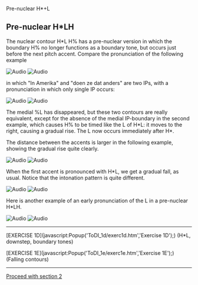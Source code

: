 Pre-nuclear H\*+L <!-- var popWin // because of the closepopWin() //function it has to be declare global function Popup(URL,NAME) { // alert(URL + NAME); //This opens the window Settings = "toolbar=0, location=0,menubar=0,scrollbars=1," + "left=50,top=20,resizable=1,width=750,height=550" popWin = window.open(URL,"",Settings); popWin.focus(); } function closepopWin() { //This function will close the popup window popWin.close() } function FrameUpdate(URL1, URL2) { parent.audio.location.href = URL1; parent.display.location.href = URL2; } // -->

Pre-nuclear H\*LH
-----------------

The nuclear contour H\*L H% has a pre-nuclear version in which the boundary H% no longer functions as a boundary tone, but occurs just before the next pitch accent. Compare the pronunciation of the following example

![Audio](audio.gif) ![Audio](./audio/gif/c18_1.gif)

in which "In Amerika" and "doen ze dat anders" are two IPs, with a pronunciation in which only single IP occurs:

![Audio](audio.gif) ![Audio](./audio/gif/c18_2.gif)

The medial %L has disappeared, but these two contours are really equivalent, except for the absence of the medial IP-boundary in the second example, which causes H% to be timed like the L of H\*L: it moves to the right, causing a gradual rise. The L now occurs immediately after H\*.

The distance between the accents is larger in the following example, showing the gradual rise quite clearly.

![Audio](audio.gif) ![Audio](./audio/gif/044cd.gif)

When the first accent is pronounced with H\*L, we get a gradual fall, as usual. Notice that the intonation pattern is quite different.

![Audio](audio.gif) ![Audio](./audio/gif/274.gif)

Here is another example of an early pronunciation of the L in a pre-nuclear H\*LH.

![Audio](audio.gif) ![Audio](./audio/gif/296.gif)

* * *

[EXERCISE 1D](javascript:Popup('ToDI_1d/exerc1d.htm','Exercise 1D');) (H\*L, downstep, boundary tones)

[EXERCISE 1E](javascript:Popup('ToDI_1e/exerc1e.htm','Exercise 1E');) (Falling contours)

* * *

[Proceed with section 2](pauses.htm)